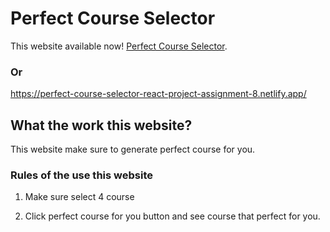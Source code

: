 # Perfect Course Selector

This website available now! [Perfect Course Selector](https://perfect-course-selector-react-project-assignment-8.netlify.app/).

### Or

https://perfect-course-selector-react-project-assignment-8.netlify.app/
## What the work this website?

This website make sure to generate perfect course for you.

### Rules of the use this website

1. Make sure select 4 course

2. Click perfect course for you button and see course that perfect for you.